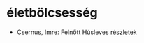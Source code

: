 # életbölcsesség

- Csernus, Imre: Felnőtt Húsleves [részletek](_details/Csernus%2C%20Imre.md#id_378)